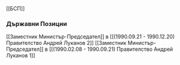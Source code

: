 [[БСП]]

### Държавни Позиции
[[Заместник Министър-Председател]] в [[(1990.09.21 - 1990.12.20) Правителство Андрей Луканов 2]]
[[Заместник Министър-Председател]] в [[(1990.02.08 - 1990.09.21) Правителство Андрей Луканов 1]]
